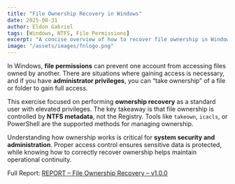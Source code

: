 ```yaml
---
title: "File Ownership Recovery in Windows"
date: 2025-08-31
author: Eldon Gabriel
tags: [Windows, NTFS, File Permissions]
excerpt: "A concise overview of how to recover file ownership in Windows using built-in tools."
image: "/assets/images/fnlogo.png"
---
```


<p>In Windows, <strong>file permissions</strong> can prevent one account from accessing files owned by another. There are situations where gaining access is necessary, and if you have <strong>administrator privileges</strong>, you can “take ownership” of a file or folder to gain full access.</p>

<p>This exercise focused on performing <strong>ownership recovery</strong> as a standard user with elevated privileges. The key takeaway is that file ownership is controlled by <strong>NTFS metadata</strong>, not the Registry. Tools like <code>takeown</code>, <code>icacls</code>, or PowerShell are the supported methods for managing ownership.</p>

<p>Understanding how ownership works is critical for <strong>system security and administration</strong>. Proper access control ensures sensitive data is protected, while knowing how to correctly recover ownership helps maintain operational continuity.</p>

<p>Full Report: <a href="https://github.com/EldonGabriel/eldongabriel.github.io/blob/main/assets/reports/REPORT%20%E2%80%93%20File%20Ownership%20Recovery%20%E2%80%93%20v1.0.0.pdf">REPORT – File Ownership Recovery – v1.0.0</a></p>
